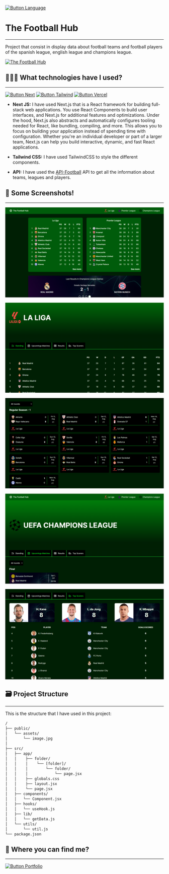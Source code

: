 [Button Language]: https://img.shields.io/badge/Leer%20En%20Español-000000?style=for-the-badge

[![Button Language]](https://github.com/MartinWebDev95/TheFootballHub/blob/main/README.md)

# The Football Hub                                
---

[The Football Hub]: https://img.shields.io/badge/The%20Football%20Hub-005C0B?style=for-the-badge

Project that consist in display data about football teams and football players of the spanish league, english league and champions league.

[![The Football Hub]](https://the-football-hub.vercel.app/)

## 👨🏽‍💻 What technologies have I used?
---

[Button Vercel]: https://img.shields.io/badge/Deploy%20on%20Vercel-000000?style=for-the-badge&logo=vercel
[Button Next]: https://img.shields.io/badge/Next-000000?style=for-the-badge&logoColor=ffff&logo=next.js
[Button Tailwind]: https://img.shields.io/badge/Tailwind%20CSS-000000?style=for-the-badge&logo=tailwindcss

[![Button Next]](https://nextjs.org/)
[![Button Tailwind]](https://tailwindcss.com/docs/installation)
[![Button Vercel]](https://vercel.com/)

- **Next JS:** I have used Next.js that is a React framework for building full-stack web applications. You use React Components to build user interfaces, and Next.js for additional features and optimizations. Under the hood, Next.js also abstracts and automatically configures tooling needed for React, like bundling, compiling, and more. This allows you to focus on building your application instead of spending time with configuration. Whether you're an individual developer or part of a larger team, Next.js can help you build interactive, dynamic, and fast React applications.

- **Tailwind CSS:** I have used TailwindCSS to style the different components.

- **API:** I have used the [API-Football](https://www.api-football.com/documentation-v3) API to get all the information about teams, leagues and players.

## 📸 Some Screenshots!
---

![Home Page Screenshot](https://github.com/MartinWebDev95/TheFootballHub/blob/main/public/assets/screenshots/homePage.png)

![Standing Page Screenshot](https://github.com/MartinWebDev95/TheFootballHub/blob/main/public/assets/screenshots/standingPage.png)

![Results Page Screenshot](https://github.com/MartinWebDev95/TheFootballHub/blob/main/public/assets/screenshots/resultsPage.png)

![Upcoming Matches Screenshot](https://github.com/MartinWebDev95/TheFootballHub/blob/main/public/assets/screenshots/upcomingMatchesPage.png)

![Top Scorers Page Screenshot](https://github.com/MartinWebDev95/TheFootballHub/blob/main/public/assets/screenshots/topScorersPage.png)

## 🗃️ Project Structure
---

This is the structure that I have used in this project:

```
/
├── public/
│   └── assets/          
│       └── image.jpg
│
├── src/
│   ├── app/
│   │    ├── folder/
│   │    │    └── [folder]/
│   │    │        └── folder/
│   │    │            └── page.jsx
│   │    ├── globals.css
│   │    ├── layout.jsx
│   │    └── page.jsx
│   ├── components/
│   │   └── Component.jsx
│   ├── hooks/
│   │   └── useHook.js
│   ├── lib/
│   │   └── getData.js   
│   └── utils/
│       └── util.js 
└── package.json
```

## 👀 Where you can find me?
---

[Button Portfolio]: https://img.shields.io/badge/Visit%20my%20Portfolio-000000?style=for-the-badge

[![Button Portfolio]](https://portfolio-martinwebdev95.vercel.app/)